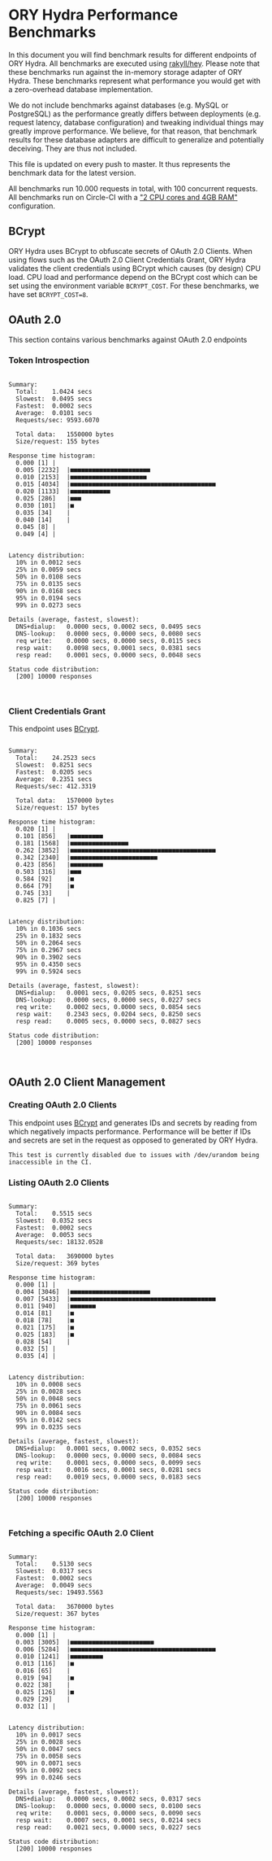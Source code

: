 # ORY Hydra Performance Benchmarks

In this document you will find benchmark results for different endpoints of ORY Hydra. All benchmarks are executed
using [rakyll/hey](https://github.com/rakyll/hey). Please note that these benchmarks run against the in-memory storage
adapter of ORY Hydra. These benchmarks represent what performance you would get with a zero-overhead database implementation.

We do not include benchmarks against databases (e.g. MySQL or PostgreSQL) as the performance greatly differs between
deployments (e.g. request latency, database configuration) and tweaking individual things may greatly improve performance.
We believe, for that reason, that benchmark results for these database adapters are difficult to generalize and potentially
deceiving. They are thus not included.

This file is updated on every push to master. It thus represents the benchmark data for the latest version.

All benchmarks run 10.000 requests in total, with 100 concurrent requests. All benchmarks run on Circle-CI with a
["2 CPU cores and 4GB RAM"](https://support.circleci.com/hc/en-us/articles/360000489307-Why-do-my-tests-take-longer-to-run-on-CircleCI-than-locally-)
configuration.

## BCrypt

ORY Hydra uses BCrypt to obfuscate secrets of OAuth 2.0 Clients. When using flows such as the OAuth 2.0 Client Credentials
Grant, ORY Hydra validates the client credentials using BCrypt which causes (by design) CPU load. CPU load and performance
depend on the BCrypt cost which can be set using the environment variable `BCRYPT_COST`. For these benchmarks,
we have set `BCRYPT_COST=8`.

## OAuth 2.0

This section contains various benchmarks against OAuth 2.0 endpoints

### Token Introspection

```

Summary:
  Total:	1.0424 secs
  Slowest:	0.0495 secs
  Fastest:	0.0002 secs
  Average:	0.0101 secs
  Requests/sec:	9593.6070
  
  Total data:	1550000 bytes
  Size/request:	155 bytes

Response time histogram:
  0.000 [1]	|
  0.005 [2232]	|■■■■■■■■■■■■■■■■■■■■■■
  0.010 [2153]	|■■■■■■■■■■■■■■■■■■■■■
  0.015 [4034]	|■■■■■■■■■■■■■■■■■■■■■■■■■■■■■■■■■■■■■■■■
  0.020 [1133]	|■■■■■■■■■■■
  0.025 [286]	|■■■
  0.030 [101]	|■
  0.035 [34]	|
  0.040 [14]	|
  0.045 [8]	|
  0.049 [4]	|


Latency distribution:
  10% in 0.0012 secs
  25% in 0.0059 secs
  50% in 0.0108 secs
  75% in 0.0135 secs
  90% in 0.0168 secs
  95% in 0.0194 secs
  99% in 0.0273 secs

Details (average, fastest, slowest):
  DNS+dialup:	0.0000 secs, 0.0002 secs, 0.0495 secs
  DNS-lookup:	0.0000 secs, 0.0000 secs, 0.0080 secs
  req write:	0.0000 secs, 0.0000 secs, 0.0115 secs
  resp wait:	0.0098 secs, 0.0001 secs, 0.0381 secs
  resp read:	0.0001 secs, 0.0000 secs, 0.0048 secs

Status code distribution:
  [200]	10000 responses



```

### Client Credentials Grant

This endpoint uses [BCrypt](#bcrypt).

```

Summary:
  Total:	24.2523 secs
  Slowest:	0.8251 secs
  Fastest:	0.0205 secs
  Average:	0.2351 secs
  Requests/sec:	412.3319
  
  Total data:	1570000 bytes
  Size/request:	157 bytes

Response time histogram:
  0.020 [1]	|
  0.101 [856]	|■■■■■■■■■
  0.181 [1568]	|■■■■■■■■■■■■■■■■
  0.262 [3852]	|■■■■■■■■■■■■■■■■■■■■■■■■■■■■■■■■■■■■■■■■
  0.342 [2340]	|■■■■■■■■■■■■■■■■■■■■■■■■
  0.423 [856]	|■■■■■■■■■
  0.503 [316]	|■■■
  0.584 [92]	|■
  0.664 [79]	|■
  0.745 [33]	|
  0.825 [7]	|


Latency distribution:
  10% in 0.1036 secs
  25% in 0.1832 secs
  50% in 0.2064 secs
  75% in 0.2967 secs
  90% in 0.3902 secs
  95% in 0.4350 secs
  99% in 0.5924 secs

Details (average, fastest, slowest):
  DNS+dialup:	0.0001 secs, 0.0205 secs, 0.8251 secs
  DNS-lookup:	0.0000 secs, 0.0000 secs, 0.0227 secs
  req write:	0.0002 secs, 0.0000 secs, 0.0854 secs
  resp wait:	0.2343 secs, 0.0204 secs, 0.8250 secs
  resp read:	0.0005 secs, 0.0000 secs, 0.0827 secs

Status code distribution:
  [200]	10000 responses



```

## OAuth 2.0 Client Management

### Creating OAuth 2.0 Clients

This endpoint uses [BCrypt](#bcrypt) and generates IDs and secrets by reading from  which negatively impacts
performance. Performance will be better if IDs and secrets are set in the request as opposed to generated by ORY Hydra.

```
This test is currently disabled due to issues with /dev/urandom being inaccessible in the CI.
```

### Listing OAuth 2.0 Clients

```

Summary:
  Total:	0.5515 secs
  Slowest:	0.0352 secs
  Fastest:	0.0002 secs
  Average:	0.0053 secs
  Requests/sec:	18132.0528
  
  Total data:	3690000 bytes
  Size/request:	369 bytes

Response time histogram:
  0.000 [1]	|
  0.004 [3046]	|■■■■■■■■■■■■■■■■■■■■■■
  0.007 [5433]	|■■■■■■■■■■■■■■■■■■■■■■■■■■■■■■■■■■■■■■■■
  0.011 [940]	|■■■■■■■
  0.014 [81]	|■
  0.018 [78]	|■
  0.021 [175]	|■
  0.025 [183]	|■
  0.028 [54]	|
  0.032 [5]	|
  0.035 [4]	|


Latency distribution:
  10% in 0.0008 secs
  25% in 0.0028 secs
  50% in 0.0048 secs
  75% in 0.0061 secs
  90% in 0.0084 secs
  95% in 0.0142 secs
  99% in 0.0235 secs

Details (average, fastest, slowest):
  DNS+dialup:	0.0001 secs, 0.0002 secs, 0.0352 secs
  DNS-lookup:	0.0000 secs, 0.0000 secs, 0.0084 secs
  req write:	0.0001 secs, 0.0000 secs, 0.0099 secs
  resp wait:	0.0016 secs, 0.0001 secs, 0.0281 secs
  resp read:	0.0019 secs, 0.0000 secs, 0.0183 secs

Status code distribution:
  [200]	10000 responses



```

### Fetching a specific OAuth 2.0 Client

```

Summary:
  Total:	0.5130 secs
  Slowest:	0.0317 secs
  Fastest:	0.0002 secs
  Average:	0.0049 secs
  Requests/sec:	19493.5563
  
  Total data:	3670000 bytes
  Size/request:	367 bytes

Response time histogram:
  0.000 [1]	|
  0.003 [3005]	|■■■■■■■■■■■■■■■■■■■■■■■
  0.006 [5284]	|■■■■■■■■■■■■■■■■■■■■■■■■■■■■■■■■■■■■■■■■
  0.010 [1241]	|■■■■■■■■■
  0.013 [116]	|■
  0.016 [65]	|
  0.019 [94]	|■
  0.022 [38]	|
  0.025 [126]	|■
  0.029 [29]	|
  0.032 [1]	|


Latency distribution:
  10% in 0.0017 secs
  25% in 0.0028 secs
  50% in 0.0047 secs
  75% in 0.0058 secs
  90% in 0.0071 secs
  95% in 0.0092 secs
  99% in 0.0246 secs

Details (average, fastest, slowest):
  DNS+dialup:	0.0000 secs, 0.0002 secs, 0.0317 secs
  DNS-lookup:	0.0000 secs, 0.0000 secs, 0.0100 secs
  req write:	0.0001 secs, 0.0000 secs, 0.0090 secs
  resp wait:	0.0007 secs, 0.0001 secs, 0.0214 secs
  resp read:	0.0021 secs, 0.0000 secs, 0.0227 secs

Status code distribution:
  [200]	10000 responses



```
